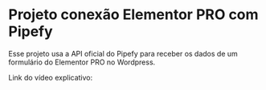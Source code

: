 # Projeto conexão Elementor PRO com Pipefy

Esse projeto usa a API oficial do Pipefy para receber os dados de um formulário do Elementor PRO no Wordpress.

Link do vídeo explicativo: 